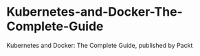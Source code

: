 # Kubernetes-and-Docker-The-Complete-Guide
Kubernetes and Docker: The Complete Guide, published by Packt
